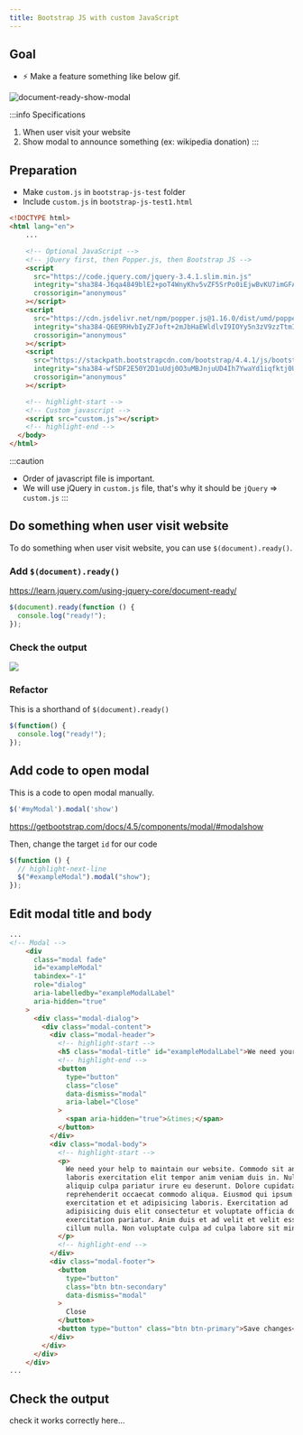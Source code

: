```yaml
---
title: Bootstrap JS with custom JavaScript
---
```


## Goal
  - ⚡ Make a feature something like below gif.

![document-ready-show-modal](/docs/img/20200526_222117.gif)

:::info Specifications
1. When user visit your website
2. Show modal to announce something (ex: wikipedia donation)
:::


## Preparation
- Make `custom.js` in `bootstrap-js-test` folder
- Include `custom.js` in `bootstrap-js-test1.html`

```html title="bootstrap-js-test1.html"
<!DOCTYPE html>
<html lang="en">
    ...

    <!-- Optional JavaScript -->
    <!-- jQuery first, then Popper.js, then Bootstrap JS -->
    <script
      src="https://code.jquery.com/jquery-3.4.1.slim.min.js"
      integrity="sha384-J6qa4849blE2+poT4WnyKhv5vZF5SrPo0iEjwBvKU7imGFAV0wwj1yYfoRSJoZ+n"
      crossorigin="anonymous"
    ></script>
    <script
      src="https://cdn.jsdelivr.net/npm/popper.js@1.16.0/dist/umd/popper.min.js"
      integrity="sha384-Q6E9RHvbIyZFJoft+2mJbHaEWldlvI9IOYy5n3zV9zzTtmI3UksdQRVvoxMfooAo"
      crossorigin="anonymous"
    ></script>
    <script
      src="https://stackpath.bootstrapcdn.com/bootstrap/4.4.1/js/bootstrap.min.js"
      integrity="sha384-wfSDF2E50Y2D1uUdj0O3uMBJnjuUD4Ih7YwaYd1iqfktj0Uod8GCExl3Og8ifwB6"
      crossorigin="anonymous"
    ></script>

    <!-- highlight-start -->
    <!-- Custom javascript -->
    <script src="custom.js"></script>
    <!-- highlight-end -->
  </body>
</html>
```

:::caution
- Order of javascript file is important.
- We will use jQuery in `custom.js` file, that's why it should be `jQuery` => `custom.js`
:::

## Do something when user visit website
To do something when user visit website, you can use `$(document).ready()`.

### Add `$(document).ready()`
https://learn.jquery.com/using-jquery-core/document-ready/

```js title="bootstrap-js-test/custom.js"
$(document).ready(function () {
  console.log("ready!");
});
```

### Check the output

![](https://storage.googleapis.com/coderhackers-assets/docs/img/20200510_030230.gif)

### Refactor
This is a shorthand of  `$(document).ready()`
```js title="bootstrap-js-test/custom.js"
$(function() {
  console.log("ready!");
});
```

## Add code to open modal
This is a code to open modal manually.
```js
$('#myModal').modal('show')
```
https://getbootstrap.com/docs/4.5/components/modal/#modalshow

Then, change the target `id` for our code

```js title="custom.js"
$(function () {
  // highlight-next-line
  $("#exampleModal").modal("show");
});
```

## Edit modal title and body
```html title="bootstrap-js-test1.html"
...
<!-- Modal -->
    <div
      class="modal fade"
      id="exampleModal"
      tabindex="-1"
      role="dialog"
      aria-labelledby="exampleModalLabel"
      aria-hidden="true"
    >
      <div class="modal-dialog">
        <div class="modal-content">
          <div class="modal-header">
            <!-- highlight-start -->
            <h5 class="modal-title" id="exampleModalLabel">We need your help</h5>
            <!-- highlight-end -->
            <button
              type="button"
              class="close"
              data-dismiss="modal"
              aria-label="Close"
            >
              <span aria-hidden="true">&times;</span>
            </button>
          </div>
          <div class="modal-body">
            <!-- highlight-start -->
            <p>
              We need your help to maintain our website. Commodo sit anim
              laboris exercitation elit tempor anim veniam duis in. Nulla
              aliquip culpa pariatur irure eu deserunt. Dolore cupidatat
              reprehenderit occaecat commodo aliqua. Eiusmod qui ipsum
              exercitation et et adipisicing laboris. Exercitation ad
              adipisicing duis elit consectetur et voluptate officia dolore
              exercitation pariatur. Anim duis et ad velit et velit esse esse eu
              cillum nulla. Non voluptate culpa ad culpa labore sit minim elit.
            </p>
            <!-- highlight-end -->
          </div>
          <div class="modal-footer">
            <button
              type="button"
              class="btn btn-secondary"
              data-dismiss="modal"
            >
              Close
            </button>
            <button type="button" class="btn btn-primary">Save changes</button>
          </div>
        </div>
      </div>
    </div>
...
```

## Check the output
check it works correctly here...